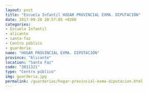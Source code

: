 ```yaml
---
layout: post
title: "Escuela Infantil HOGAR PROVINCIAL EXMA. DIPUTACIÓN"
date: 2017-09-20 20:57:05 +0200
categories:
- Escuela Infantil
- alicante
- santa-faz
- Centro público
- guarderia
name: "HOGAR PROVINCIAL EXMA. DIPUTACIÓN"
province: "Alicante"
location: "Santa Faz"
code: "3011321"
type: "Centro público"
img: guarderia.jpg
permalink: /guarderias/hogar-provincial-exma-diputacion.html
---
```

